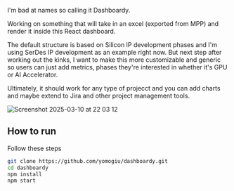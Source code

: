 I'm bad at names so calling it Dashboardy.

Working on something that will take in an excel (exported from MPP) and render it inside this React dashboard.

The default structure is based on Silicon IP development phases and I'm using SerDes IP development as an example right now. But next step after working out the kinks, I want to make this more customizable and generic so users can just add metrics, phases they're interested in whether it's GPU or AI Accelerator.

Ultimately, it should work for any type of projecct and you can add charts and maybe extend to Jira and other project management tools.

![Screenshot 2025-03-10 at 22 03 12](https://github.com/user-attachments/assets/349fb376-5241-4dda-a62b-caccc7756198)

## How to run
Follow these steps

```bash
git clone https://github.com/yomogiu/dashboardy.git
cd dashboardy
npm install
npm start

